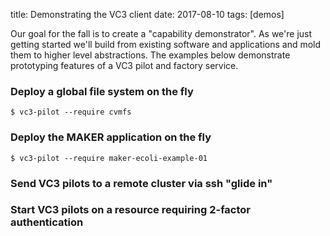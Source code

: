 title: Demonstrating the VC3 client
date: 2017-08-10
tags: [demos]

Our goal for the fall is to create a "capability demonstrator". As we're just getting started we'll build from existing software and applications and mold them to higher level abstractions. The examples below demonstrate prototyping features of a VC3 pilot and factory service.

### Deploy a global file system on the fly

    $ vc3-pilot --require cvmfs

<script type="text/javascript" src="https://asciinema.org/a/40j5dnd6m67yog3y4qa4tw957.js" id="asciicast-40j5dnd6m67yog3y4qa4tw957" async data-size="small" data-theme="monokai"></script>

### Deploy the MAKER application on the fly

    $ vc3-pilot --require maker-ecoli-example-01

<script type="text/javascript" src="https://asciinema.org/a/4qzmcrpmrzssxen6s1knkgw86.js" id="asciicast-4qzmcrpmrzssxen6s1knkgw86" async data-size="medium" data-theme="monokai"></script>

### Send VC3 pilots to a remote cluster via ssh "glide in"

<script type="text/javascript" src="https://asciinema.org/a/7a9ku2k4z3ujtnr1v4cjo6mq3.js" id="asciicast-7a9ku2k4z3ujtnr1v4cjo6mq3" async data-size="medium" data-theme="monokai"></script>

### Start VC3 pilots on a resource requiring 2-factor authentication

<script type="text/javascript" src="https://asciinema.org/a/84798.js" id="asciicast-84798" async data-size="medium" data-theme="monokai"></script>
